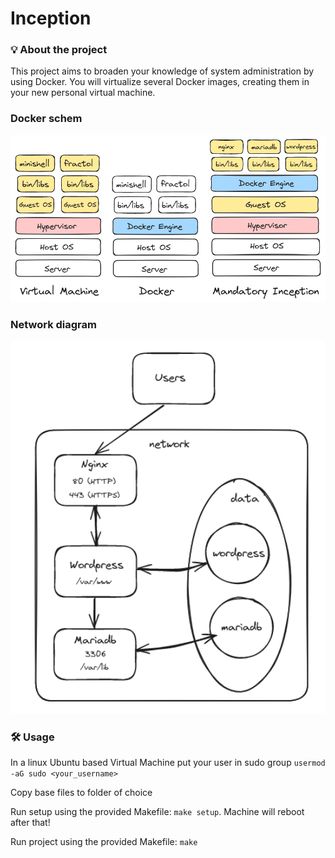 # Inception

### 💡 About the project

This project aims to broaden your knowledge of system administration by using Docker. You will virtualize several Docker images, creating them in your new personal virtual machine.

### Docker schem

<img src="docker_schem.png" alt="Docker Schem" width="800">

### Network diagram

<img src="net_diagram.png" alt="Network Diagram" width="800">

### 🛠️ Usage

In a linux Ubuntu based Virtual Machine put your user in sudo group ```usermod -aG sudo <your_username>```

Copy base files to folder of choice

Run setup using the provided Makefile: ```make setup```. Machine will reboot after that!

Run project using the provided Makefile: ```make```
